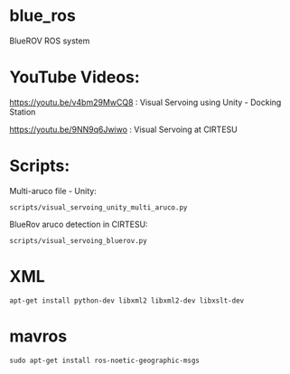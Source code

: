 # blue_ros
 BlueROV ROS system


# YouTube Videos:

https://youtu.be/v4bm29MwCQ8 : Visual Servoing using Unity -  Docking Station

https://youtu.be/9NN9q6Jwiwo : Visual Servoing at CIRTESU


# Scripts:

Multi-aruco file - Unity:
```
scripts/visual_servoing_unity_multi_aruco.py
```

BlueRov aruco detection in CIRTESU:
```
scripts/visual_servoing_bluerov.py
```



# XML
```
apt-get install python-dev libxml2 libxml2-dev libxslt-dev
```

# mavros
```
sudo apt-get install ros-noetic-geographic-msgs
```
